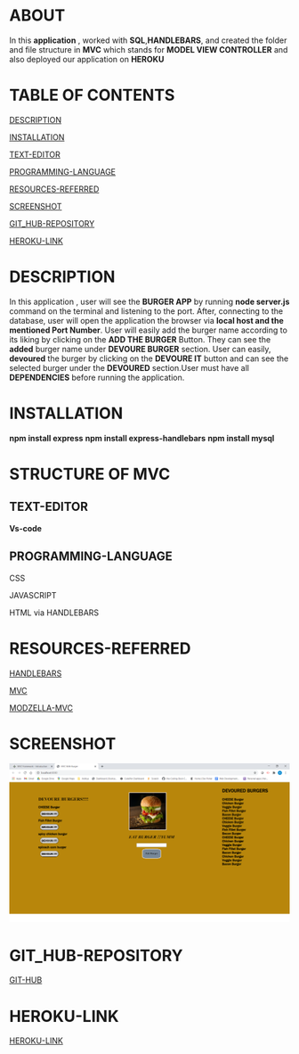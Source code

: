 # ABOUT 

In this **application** , worked with **SQL**,**HANDLEBARS**,
and created the folder and file structure in **MVC** which stands for
**MODEL VIEW CONTROLLER**  and also deployed our application on **HEROKU**

# TABLE OF CONTENTS
[ DESCRIPTION](#DESCRIPTION)

[INSTALLATION](#INSTALLATION)

[TEXT-EDITOR](#TEXT-EDITOR)

[PROGRAMMING-LANGUAGE](#PROGRAMMING-LANGUAGE)

[RESOURCES-REFERRED](#RESOURCES-REFERRED)

[SCREENSHOT](#SCREENSHOT)

[GIT_HUB-REPOSITORY](#GIT_HUB-REPOSITORY)

[ HEROKU-LINK](#HEROKU-LINK) 








# DESCRIPTION

In this application , user will see the **BURGER APP** by running
**node server.js** command on the terminal and listening to the port.
After,  connecting to the database, user will open the application the browser
via **local host and the mentioned Port Number**. User will easily add the burger name according to its liking by clicking on the **ADD THE BURGER** Button.
They can see the **added** burger name under **DEVOURE BURGER** section. User can easily, **devoured** the burger by clicking on the **DEVOURE IT** button and can see the selected burger under the **DEVOURED** section.User must have all **DEPENDENCIES** before running the application.

# INSTALLATION

**npm install express**
**npm install express-handlebars**
**npm install mysql**



# STRUCTURE OF MVC

## TEXT-EDITOR
**Vs-code**

## PROGRAMMING-LANGUAGE

CSS

JAVASCRIPT

HTML via HANDLEBARS

# RESOURCES-REFERRED
[HANDLEBARS](https://handlebarsjs.com/)

[MVC](https://www.tutorialspoint.com/mvc_framework/mvc_framework_introduction.htm)

[MODZELLA-MVC](https://developer.mozilla.org/en-US/docs/Glossary/MVC)


# SCREENSHOT
![BURGER-APP-SCREENSHOT](public/images/3.png)

# GIT_HUB-REPOSITORY
[GIT-HUB](https://github.com/nehreetkaur/burger)

# HEROKU-LINK
[HEROKU-LINK]()